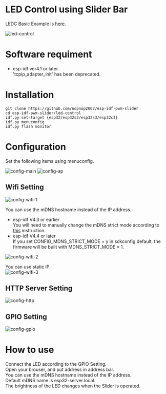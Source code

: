 # LED Control using Slider Bar

LEDC Basic Example is [here](https://github.com/espressif/esp-idf/tree/master/examples/peripherals/ledc/ledc_basic).   

![led-control](https://user-images.githubusercontent.com/6020549/135770897-e17f9b45-86ee-4c94-aa90-eb4b1ce1305d.jpg)

# Software requiment
- esp-idf ver4.1 or later.   
'tcpip_adapter_init' has been deprecated.

# Installation
```
git clone https://github.com/nopnop2002/esp-idf-pwm-slider
cd esp-idf-pwm-slider/led-control
idf.py set-target {esp32/esp32s2/esp32s3/esp32c3}
idf.py menuconfig
idf.py flash monitor
```


# Configuration
Set the following items using menuconfig.

![config-main](https://user-images.githubusercontent.com/6020549/135744943-ca704fba-2786-4238-88bd-5fb5b7aae8f1.jpg)
![config-ap](https://user-images.githubusercontent.com/6020549/135746374-6b88c724-c210-4bfd-9c23-efe7494f97e5.jpg)

## Wifi Setting

![config-wifi-1](https://user-images.githubusercontent.com/6020549/135744955-36149a83-d887-4271-8cae-b90cf188dda6.jpg)

You can use the mDNS hostname instead of the IP address.   
- esp-idf V4.3 or earlier   
 You will need to manually change the mDNS strict mode according to [this](https://github.com/espressif/esp-idf/issues/6190) instruction.   
- esp-idf V4.4 or later  
 If you set CONFIG_MDNS_STRICT_MODE = y in sdkconfig.default, the firmware will be built with MDNS_STRICT_MODE = 1.

![config-wifi-2](https://user-images.githubusercontent.com/6020549/135744972-d83fdc41-c472-46be-8a55-dd04d88e47e6.jpg)

You can use static IP.   
![config-wifi-3](https://user-images.githubusercontent.com/6020549/135744976-4a1c626d-3e93-498f-9062-a91914676567.jpg)

## HTTP Server Setting
![config-http](https://user-images.githubusercontent.com/6020549/135744994-eb863ae8-32f8-4082-a73e-49c1516ce16f.jpg)

## GPIO Setting
![config-gpio](https://user-images.githubusercontent.com/6020549/135746385-462b7133-5376-43f5-b207-c8ad77881c7a.jpg)

# How to use
Connect the LED according to the GPIO Setting.   
Open your brouser, and put address in address bar.   
You can use the mDNS hostname instead of the IP address.   
Default mDNS name is esp32-server.local.   
The brightness of the LED changes when the Slider is operated.   

